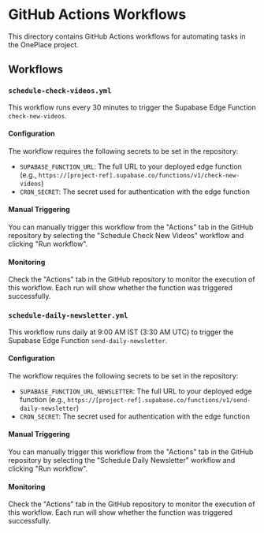 # GitHub Actions Workflows

This directory contains GitHub Actions workflows for automating tasks in the OnePlace project.

## Workflows

### `schedule-check-videos.yml`

This workflow runs every 30 minutes to trigger the Supabase Edge Function `check-new-videos`.

#### Configuration

The workflow requires the following secrets to be set in the repository:

- `SUPABASE_FUNCTION_URL`: The full URL to your deployed edge function (e.g., `https://[project-ref].supabase.co/functions/v1/check-new-videos`)
- `CRON_SECRET`: The secret used for authentication with the edge function

#### Manual Triggering

You can manually trigger this workflow from the "Actions" tab in the GitHub repository by selecting the "Schedule Check New Videos" workflow and clicking "Run workflow".

#### Monitoring

Check the "Actions" tab in the GitHub repository to monitor the execution of this workflow. Each run will show whether the function was triggered successfully.

### `schedule-daily-newsletter.yml`

This workflow runs daily at 9:00 AM IST (3:30 AM UTC) to trigger the Supabase Edge Function `send-daily-newsletter`.

#### Configuration

The workflow requires the following secrets to be set in the repository:

- `SUPABASE_FUNCTION_URL_NEWSLETTER`: The full URL to your deployed edge function (e.g., `https://[project-ref].supabase.co/functions/v1/send-daily-newsletter`)
- `CRON_SECRET`: The secret used for authentication with the edge function

#### Manual Triggering

You can manually trigger this workflow from the "Actions" tab in the GitHub repository by selecting the "Schedule Daily Newsletter" workflow and clicking "Run workflow".

#### Monitoring

Check the "Actions" tab in the GitHub repository to monitor the execution of this workflow. Each run will show whether the function was triggered successfully.
